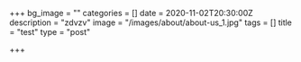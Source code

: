 +++
bg_image = ""
categories = []
date = 2020-11-02T20:30:00Z
description = "zdvzv"
image = "/images/about/about-us_1.jpg"
tags = []
title = "test"
type = "post"

+++

